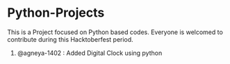 # Python-Projects

This is a Project focused on Python based codes. Everyone is welcomed to contribute during this Hacktoberfest period.


1. @agneya-1402 : Added Digital Clock using python